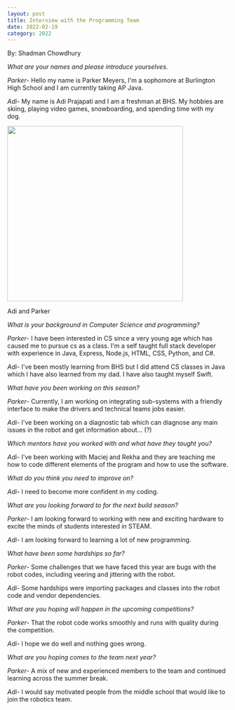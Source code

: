 ```yaml
---
layout: post
title: Interview with the Programming Team
date: 2022-02-19
category: 2022
---
```

By: Shadman Chowdhury

*What are your names and please introduce yourselves.*

_Parker_- Hello my name is Parker Meyers, I'm a sophomore at Burlington High School and I am currently taking AP Java.

_Adi_- My name is Adi Prajapati and I am a freshman at BHS. My hobbies are skiing, playing video games, snowboarding, and spending time with my dog.

<img data-fancybox class="img-responsive" src="{{site.baseurl}}/images/uploads/2022/02/image_67188225-768x576.jpg" width="400" />
<p class="caption">Adi and Parker</p>

*What is your background in Computer Science and programming?*

_Parker_- I have been interested in CS since a very young age which has caused me to pursue cs as a class. I'm a self taught full stack developer with experience in Java, Express, Node.js, HTML, CSS, Python, and C#. 

_Adi_- I've been mostly learning from BHS but I did attend CS classes in Java which I have also learned from my dad. I have also taught myself Swift. 
 

*What have you been working on this season?*

_Parker_- Currently, I am working on integrating sub-systems with a friendly interface to make the drivers and technical teams jobs easier.

_Adi_- I've been working on a diagnostic tab which can diagnose any main issues in the robot and get information about... (?)
 

*Which mentors have you worked with and what have they taught you?*

_Adi_- I've been working with Maciej and Rekha and they are teaching me how to code different elements of the program and how to use the software. 
 

*What do you think you need to improve on?*

_Adi_- I need to become more confident in my coding.
 

*What are you looking forward to for the next build season?*

_Parker_- I am looking forward to working with new and exciting hardware to excite the minds of students interested in STEAM.

_Adi_- I am looking forward to learning a lot of new programming.
 

*What have been some hardships so far?*

_Parker_- Some challenges that we have faced this year are bugs with the robot codes, including veering and jittering with the robot. 

_Adi_- Some hardships were importing packages and classes into the robot code and vendor dependencies. 


*What are you hoping will happen in the upcoming competitions?*

_Parker_- That the robot code works smoothly and runs with quality during the competition. 

_Adi_- I hope we do well and nothing goes wrong. 
 

*What are you hoping comes to the team next year?*

_Parker_- A mix of new and experienced members to the team and continued learning across the summer break. 

_Adi_- I would say motivated people from the middle school that would like to join the robotics team. 